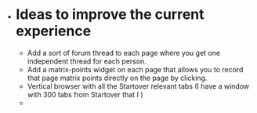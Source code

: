- # Ideas to improve the current experience
	- Add a sort of forum thread to each page where you get one independent thread for each person.
	- Add a matrix-points widget on each page that allows you to record that page matrix points directly on the page by clicking.
	- Vertical browser with all the Startover relevant tabs (I have a window with 300 tabs from Startover that I )
	-